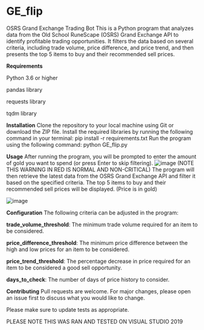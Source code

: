 # GE_flip


OSRS Grand Exchange Trading Bot
This is a Python program that analyzes data from the Old School RuneScape (OSRS) Grand Exchange API to identify profitable trading opportunities. It filters the data based on several criteria, including trade volume, price difference, and price trend, and then presents the top 5 items to buy and their recommended sell prices.



**Requirements**

Python 3.6 or higher

pandas library

requests library

tqdm library




**Installation**
Clone the repository to your local machine using Git or download the ZIP file.
Install the required libraries by running the following command in your terminal: pip install -r requirements.txt
Run the program using the following command: python GE_flip.py



**Usage**
After running the program, you will be prompted to enter the amount of gold you want to spend (or press Enter to skip filtering).
![image](https://user-images.githubusercontent.com/30472756/223224483-2102b307-375a-4162-9a80-f6827c43b4bb.png)
(NOTE THIS WARNING IN RED IS NORMAL AND NON-CRITICAL)
The program will then retrieve the latest data from the OSRS Grand Exchange API and filter it based on the specified criteria.
The top 5 items to buy and their recommended sell prices will be displayed. (Price is in gold)

![image](https://user-images.githubusercontent.com/30472756/223224702-a48013e6-2a67-4405-9e74-7e1865bebaf8.png)


**Configuration**
The following criteria can be adjusted in the program:


**trade_volume_threshold**: The minimum trade volume required for an item to be considered.

**price_difference_threshold**: The minimum price difference between the high and low prices for an item to be considered.

**price_trend_threshold**: The percentage decrease in price required for an item to be considered a good sell opportunity.

**days_to_check**: The number of days of price history to consider.



**Contributing**
Pull requests are welcome. For major changes, please open an issue first to discuss what you would like to change.

Please make sure to update tests as appropriate.



PLEASE NOTE THIS WAS RAN AND TESTED ON VISUAL STUDIO 2019

